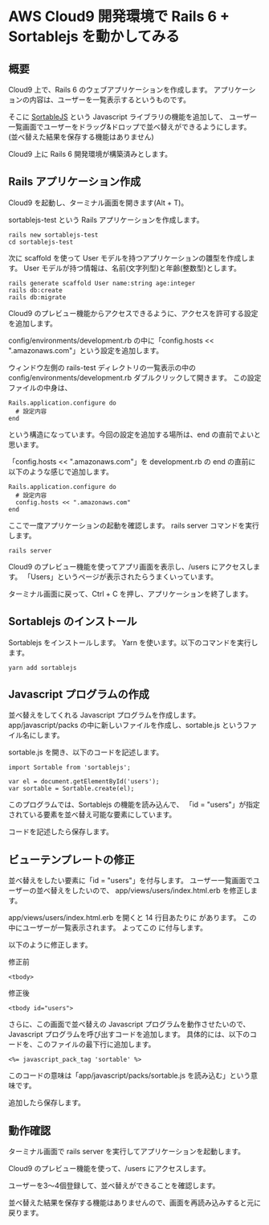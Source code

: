 # AWS Cloud9 開発環境で Rails 6 + Sortablejs を動かしてみる

## 概要

Cloud9 上で、Rails 6 のウェブアプリケーションを作成します。
アプリケーションの内容は、ユーザーを一覧表示するというものです。

そこに [SortableJS](https://github.com/SortableJS/Sortable) という Javascript ライブラリの機能を追加して、
ユーザー一覧画面でユーザーをドラッグ&ドロップで並べ替えができるようにします。
(並べ替えた結果を保存する機能はありません)

Cloud9 上に Rails 6 開発環境が構築済みとします。

## Rails アプリケーション作成

Cloud9 を起動し、ターミナル画面を開きます(Alt + T)。

sortablejs-test という Rails アプリケーションを作成します。

    rails new sortablejs-test
    cd sortablejs-test

次に scaffold を使って User モデルを持つアプリケーションの雛型を作成します。
User モデルが持つ情報は、名前(文字列型)と年齢(整数型)とします。

    rails generate scaffold User name:string age:integer
    rails db:create
    rails db:migrate

Cloud9 のプレビュー機能からアクセスできるように、アクセスを許可する設定を追加します。

config/environments/development.rb の中に「config.hosts << ".amazonaws.com"」という設定を追加します。

ウィンドウ左側の rails-test ディレクトリの一覧表示の中の config/environments/development.rb ダブルクリックして開きます。
この設定ファイルの中身は、

    Rails.application.configure do
      # 設定内容
    end

という構造になっています。今回の設定を追加する場所は、end の直前でよいと思います。

「config.hosts << ".amazonaws.com"」を development.rb の end の直前に以下のような感じで追加します。

    Rails.application.configure do
      # 設定内容
      config.hosts << ".amazonaws.com"
    end

ここで一度アプリケーションの起動を確認します。
rails server コマンドを実行します。

    rails server

Cloud9 のプレビュー機能を使ってアプリ画面を表示し、/users にアクセスします。
「Users」というページが表示されたらうまくいっています。

ターミナル画面に戻って、Ctrl + C を押し、アプリケーションを終了します。

## Sortablejs のインストール

Sortablejs をインストールします。
Yarn を使います。以下のコマンドを実行します。

    yarn add sortablejs


## Javascript プログラムの作成

並べ替えをしてくれる Javascript プログラムを作成します。
app/javascript/packs の中に新しいファイルを作成し、sortable.js というファイル名にします。

sortable.js を開き、以下のコードを記述します。

    import Sortable from 'sortablejs';
    
    var el = document.getElementById('users');
    var sortable = Sortable.create(el);

このプログラムでは、Sortablejs の機能を読み込んで、
「id = "users"」が指定されている要素を並べ替え可能な要素にしています。

コードを記述したら保存します。

## ビューテンプレートの修正

並べ替えをしたい要素に「id = "users"」を付与します。
ユーザー一覧画面でユーザーの並べ替えをしたいので、
app/views/users/index.html.erb を修正します。

app/views/users/index.html.erb を開くと 14 行目あたりに <tbody> があります。
この中にユーザーが一覧表示されます。
よってこの <tbody> に付与します。

以下のように修正します。 

修正前

    <tbody>
    
修正後

    <tbody id="users">

さらに、この画面で並べ替えの Javascript プログラムを動作させたいので、Javascript プログラムを呼び出すコードを追加します。
具体的には、以下のコードを、このファイルの最下行に追加します。

    <%= javascript_pack_tag 'sortable' %>

このコードの意味は「app/javascript/packs/sortable.js を読み込む」という意味です。

追加したら保存します。

## 動作確認

ターミナル画面で rails server を実行してアプリケーションを起動します。

Cloud9 のプレビュー機能を使って、/users にアクセスします。

ユーザーを3〜4個登録して、並べ替えができることを確認します。

並べ替えた結果を保存する機能はありませんので、画面を再読み込みすると元に戻ります。

